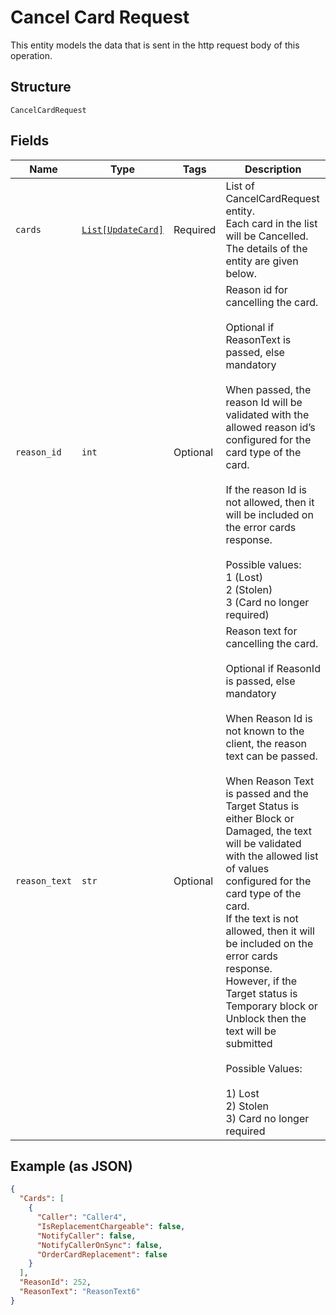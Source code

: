
# Cancel Card Request

This entity models the data that is sent in the http request body of this operation.

## Structure

`CancelCardRequest`

## Fields

| Name | Type | Tags | Description |
|  --- | --- | --- | --- |
| `cards` | [`List[UpdateCard]`](../../doc/models/update-card.md) | Required | List of CancelCardRequest entity.<br>Each card in the list will be Cancelled.<br>The details of the entity are given below. |
| `reason_id` | `int` | Optional | Reason id for cancelling the card.<br /><br>Optional if ReasonText is passed, else mandatory<br /><br>When passed, the reason Id will be validated with the allowed reason id’s configured for the card type of the card.<br /><br>If the reason Id is not allowed, then it will be included on the error cards response.<br><br>Possible values:<br>1 (Lost)<br>2 (Stolen)<br>3 (Card no longer required) |
| `reason_text` | `str` | Optional | Reason text for cancelling the card.<br /><br>Optional if ReasonId is passed, else mandatory<br /><br>When Reason Id is not known to the client, the reason text can be passed.<br /><br>When Reason Text is passed and the Target Status is either Block or Damaged, the text will be validated with the allowed list of values configured for the card type of the card.<br>If the text is not allowed, then it will be included on the error cards response.<br>However, if the Target status is Temporary block or Unblock then the text will be submitted<br><br>Possible Values:<br><br>1) Lost<br>2) Stolen<br>3) Card no longer required |

## Example (as JSON)

```json
{
  "Cards": [
    {
      "Caller": "Caller4",
      "IsReplacementChargeable": false,
      "NotifyCaller": false,
      "NotifyCallerOnSync": false,
      "OrderCardReplacement": false
    }
  ],
  "ReasonId": 252,
  "ReasonText": "ReasonText6"
}
```

